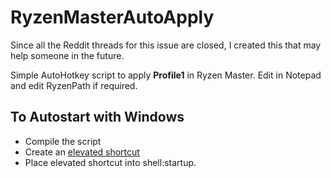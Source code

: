 # RyzenMasterAutoApply
Since all the Reddit threads for this issue are closed, I created this that may help someone in the future.

Simple AutoHotkey script to apply **Profile1** in Ryzen Master.
Edit in Notepad and edit RyzenPath if required.

## To Autostart with Windows ##

- Compile the script
- Create an [elevated shortcut](https://www.sevenforums.com/tutorials/11949-elevated-program-shortcut-without-uac-prompt-create.html)
- Place elevated shortcut into shell:startup.




